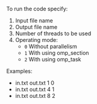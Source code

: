 To run the code specify:
1. Input file name
2. Output file name
3. Number of threads to be used
4. Operating mode:
	- `0` Without parallelism
	- `1` With using omp_section
	- `2` With using omp_task

Examples:
- in.txt out.txt 1 0
- in.txt out.txt 4 1
- in.txt out.txt 8 2